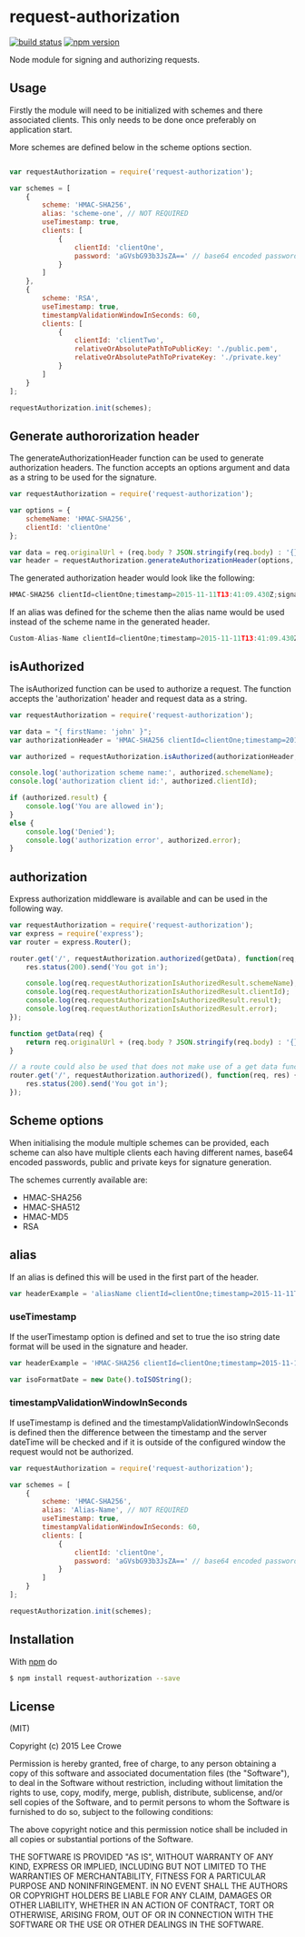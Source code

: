 # request-authorization

[![build status](https://travis-ci.org/croweman/request-authorization.svg)](https://travis-ci.org/croweman/request-authorization) [![npm version](https://badge.fury.io/js/request-authorization.svg)](https://www.npmjs.com/package/request-authorization)


Node module for signing and authorizing requests.

## Usage

Firstly the module will need to be initialized with schemes and there associated clients.  This only needs to be done once preferably on application start.

More schemes are defined below in the scheme options section.

```js

var requestAuthorization = require('request-authorization');

var schemes = [
    {
        scheme: 'HMAC-SHA256',
        alias: 'scheme-one', // NOT REQUIRED
        useTimestamp: true,
        clients: [
            {
                clientId: 'clientOne',
                password: 'aGVsbG93b3JsZA==' // base64 encoded password
            }
        ]
    },
    {
        scheme: 'RSA',
        useTimestamp: true,
        timestampValidationWindowInSeconds: 60,
        clients: [
            {
                clientId: 'clientTwo',
                relativeOrAbsolutePathToPublicKey: './public.pem',
                relativeOrAbsolutePathToPrivateKey: './private.key'
            }
        ]
    }
];

requestAuthorization.init(schemes);

```

## Generate authororization header

The generateAuthorizationHeader function can be used to generate authorization headers.  The function accepts an options argument and data as a string to be used for the signature.

```js
var requestAuthorization = require('request-authorization');

var options = {
    schemeName: 'HMAC-SHA256',
    clientId: 'clientOne'
};

var data = req.originalUrl + (req.body ? JSON.stringify(req.body) : '{}');
var header = requestAuthorization.generateAuthorizationHeader(options, data);
```

The generated authorization header would look like the following:

```js
HMAC-SHA256 clientId=clientOne;timestamp=2015-11-11T13:41:09.430Z;signature=cCqTvX6CZDv1N00QUP1lsvzSO6SFawQHz1bTHCeBnyA=
```

If an alias was defined for the scheme then the alias name would be used instead of the scheme name in the generated header.

```js
Custom-Alias-Name clientId=clientOne;timestamp=2015-11-11T13:41:09.430Z;signature=cCqTvX6CZDv1N00QUP1lsvzSO6SFawQHz1bTHCeBnyA=
``````

## isAuthorized

The isAuthorized function can be used to authorize a request.  The function accepts the 'authorization' header and request data as a string.

```js
var requestAuthorization = require('request-authorization');

var data = "{ firstName: 'john' }";
var authorizationHeader = 'HMAC-SHA256 clientId=clientOne;timestamp=2015-11-05T12:12:35.675Z;signature=8+OIZQiZBqdBx5CGzVyMMfNhXPbhz2szJX2WqWrun5U=';

var authorized = requestAuthorization.isAuthorized(authorizationHeader, data);

console.log('authorization scheme name:', authorized.schemeName);
console.log('authorization client id:', authorized.clientId);

if (authorized.result) {
    console.log('You are allowed in');
}
else {
    console.log('Denied');
    console.log('authorization error', authorized.error);
}
```
## authorization

Express authorization middleware is available and can be used in the following way.

```js
var requestAuthorization = require('request-authorization');
var express = require('express');
var router = express.Router();

router.get('/', requestAuthorization.authorized(getData), function(req, res) {
	res.status(200).send('You got in');

	console.log(req.requestAuthorizationIsAuthorizedResult.schemeName);
	console.log(req.requestAuthorizationIsAuthorizedResult.clientId);
	console.log(req.requestAuthorizationIsAuthorizedResult.result);
	console.log(req.requestAuthorizationIsAuthorizedResult.error);
});

function getData(req) {
    return req.originalUrl + (req.body ? JSON.stringify(req.body) : '{}');
}

// a route could also be used that does not make use of a get data function
router.get('/', requestAuthorization.authorized(), function(req, res) {
	res.status(200).send('You got in');
});
```

## Scheme options

When initialising the module multiple schemes can be provided, each scheme can also have multiple clients each having different names, base64 encoded passwords, public and private keys for  signature generation.

The schemes currently available are:

- HMAC-SHA256
- HMAC-SHA512
- HMAC-MD5
- RSA

## alias

If an alias is defined this will be used in the first part of the header.

```js
var headerExample = 'aliasName clientId=clientOne;timestamp=2015-11-11T13:41:09.430Z;signature=cCqTvX6CZDv1N00QUP1lsvzSO6SFawQHz1bTHCeBnyA='
```

### useTimestamp

If the userTimestamp option is defined and set to true the iso string date format will be used in the signature and header.

```js
var headerExample = 'HMAC-SHA256 clientId=clientOne;timestamp=2015-11-11T13:41:09.430Z;signature=cCqTvX6CZDv1N00QUP1lsvzSO6SFawQHz1bTHCeBnyA='

var isoFormatDate = new Date().toISOString();
```

### timestampValidationWindowInSeconds

If useTimestamp is defined and the timestampValidationWindowInSeconds is defined then the difference between the timestamp and the server dateTime will be checked and if it is outside of the configured window the request would not be authorized.

```js
var requestAuthorization = require('request-authorization');

var schemes = [
    {
        scheme: 'HMAC-SHA256',
        alias: 'Alias-Name', // NOT REQUIRED
        useTimestamp: true,
        timestampValidationWindowInSeconds: 60,
        clients: [
            {
                clientId: 'clientOne',
                password: 'aGVsbG93b3JsZA==' // base64 encoded password
            }
        ]
    }
];

requestAuthorization.init(schemes);
```

## Installation

With [npm](http://npmjs.org) do

```bash
$ npm install request-authorization --save
```

## License

(MIT)

Copyright (c) 2015 Lee Crowe

Permission is hereby granted, free of charge, to any person obtaining a copy of
this software and associated documentation files (the "Software"), to deal in
the Software without restriction, including without limitation the rights to
use, copy, modify, merge, publish, distribute, sublicense, and/or sell copies
of the Software, and to permit persons to whom the Software is furnished to do
so, subject to the following conditions:

The above copyright notice and this permission notice shall be included in all
copies or substantial portions of the Software.

THE SOFTWARE IS PROVIDED "AS IS", WITHOUT WARRANTY OF ANY KIND, EXPRESS OR
IMPLIED, INCLUDING BUT NOT LIMITED TO THE WARRANTIES OF MERCHANTABILITY,
FITNESS FOR A PARTICULAR PURPOSE AND NONINFRINGEMENT. IN NO EVENT SHALL THE
AUTHORS OR COPYRIGHT HOLDERS BE LIABLE FOR ANY CLAIM, DAMAGES OR OTHER
LIABILITY, WHETHER IN AN ACTION OF CONTRACT, TORT OR OTHERWISE, ARISING FROM,
OUT OF OR IN CONNECTION WITH THE SOFTWARE OR THE USE OR OTHER DEALINGS IN THE
SOFTWARE.
